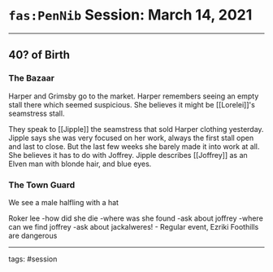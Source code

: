 # `fas:PenNib` Session: March 14, 2021
---

## 40? of Birth

### The Bazaar
Harper and Grimsby go to the market. Harper remembers seeing an empty stall there which seemed suspicious. She believes it might be [[Lorelei]]'s seamstress stall. 

They speak to [[Jipple]] the seamstress that sold Harper clothing yesterday. Jipple says she was very focused on her work, always the first stall open and last to close. But the last few weeks she barely made it into work at all. She believes it has to do with Joffrey. Jipple describes [[Joffrey]] as an Elven man with blonde hair, and blue eyes.

### The Town Guard
We see a male halfling with a hat


Roker lee
-how did she die
-where was she found
-ask about joffrey
-where can we find joffrey
-ask about jackalweres!
	- Regular event, Ezriki Foothills are dangerous

---

tags: #session